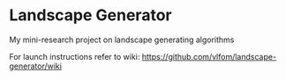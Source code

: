# Landscape Generator
My mini-research project on landscape generating algorithms

For launch instructions refer to wiki: https://github.com/vlfom/landscape-generator/wiki
